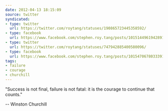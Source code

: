 ```yaml
---
date: 2012-04-13 18:15:09
source: twitter
syndicated:
- type: twitter
  url: https://twitter.com/roytang/statuses/190865723445358592/
- type: facebook
  url: https://www.facebook.com/stephen.roy.tang/posts/10151449619428912
- type: twitter
  url: https://twitter.com/roytang/statuses/747942885400580096/
- type: facebook
  url: https://www.facebook.com/stephen.roy.tang/posts/10154706780333912
tags:
- failure
- courage
- churchill
---
```


"Success is not final, failure is not fatal: it is the courage to continue that counts." 

-- Winston Churchill